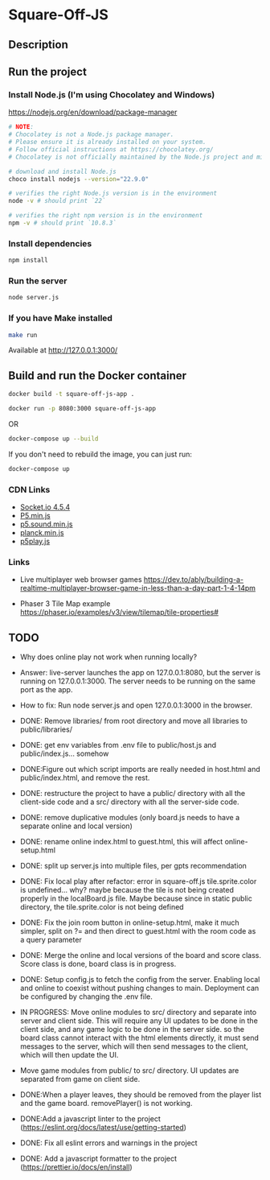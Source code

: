 # Square-Off-JS

## Description

## Run the project

### Install Node.js (I'm using Chocolatey and Windows)

https://nodejs.org/en/download/package-manager
```bash
# NOTE:
# Chocolatey is not a Node.js package manager.
# Please ensure it is already installed on your system.
# Follow official instructions at https://chocolatey.org/
# Chocolatey is not officially maintained by the Node.js project and might not support the v22.9.0 version of Node.js

# download and install Node.js
choco install nodejs --version="22.9.0"

# verifies the right Node.js version is in the environment
node -v # should print `22`

# verifies the right npm version is in the environment
npm -v # should print `10.8.3`
```

### Install dependencies

```bash
npm install
```

### Run the server

```bash
node server.js
```

### If you have Make installed

```bash
make run
```

Available at http://127.0.0.1:3000/

## Build and run the Docker container

```bash
docker build -t square-off-js-app .

docker run -p 8080:3000 square-off-js-app
```
OR

```bash
docker-compose up --build
```

If you don't need to rebuild the image, you can just run:

```bash
docker-compose up
```

### CDN Links

- [Socket.io 4.5.4](https://cdn.socket.io/4.5.4/socket.io.min.js)
- [P5.min.js](https://cdn.jsdelivr.net/npm/p5@1/lib/p5.min.js)
- [p5.sound.min.js](https://cdn.jsdelivr.net/npm/p5@1/lib/addons/p5.sound.min.js)
- [planck.min.js](https://cdn.jsdelivr.net/npm/planck@latest/dist/planck.min.js)
- [p5play.js](https://p5play.org/v3/p5play.js)

### Links
- Live multiplayer web browser games https://dev.to/ably/building-a-realtime-multiplayer-browser-game-in-less-than-a-day-part-1-4-14pm

- Phaser 3 Tile Map example https://phaser.io/examples/v3/view/tilemap/tile-properties#

## TODO

- Why does online play not work when running locally?
- Answer: live-server launches the app on 127.0.0.1:8080, but the server is running on 127.0.0.1:3000. The server needs to be running on the same port as the app.
- How to fix: Run node server.js and open 127.0.0.1:3000 in the browser.

- DONE: Remove libraries/ from root directory and move all libraries to public/libraries/

- DONE: get env variables from .env file to public/host.js and public/index.js... somehow

- DONE:Figure out which script imports are really needed in host.html and public/index.html, and remove the rest.

- DONE: restructure the project to have a public/ directory with all the client-side code and a src/ directory with all the server-side code.

- DONE: remove duplicative modules (only board.js needs to have a separate online and local version)

- DONE: rename online index.html to guest.html, this will affect online-setup.html

- DONE: split up server.js into multiple files, per gpts recommendation

- DONE: Fix local play after refactor: error in square-off.js tile.sprite.color is undefined... why? maybe because the tile is not being created properly in the localBoard.js file. Maybe because since in static public directory, the tile.sprite.color is not being defined

- DONE: Fix the join room button in online-setup.html, make it much simpler, split on ?= and then direct to guest.html with the room code as a query parameter

- DONE: Merge the online and local versions of the board and score class. Score class is done, board class is in progress.

- DONE: Setup config.js to fetch the config from the server. Enabling local and online to coexist without pushing changes to main. Deployment can be configured by changing the .env file.

- IN PROGRESS: Move online modules to src/ directory and separate into server and client side. This will require any UI updates to be done in the client side, and any game logic to be done in the server side. so the board class cannot interact with the html elements directly, it must send messages to the server, which will then send messages to the client, which will then update the UI.

- Move game modules from public/ to src/ directory. UI updates are separated from game on client side.

- DONE:When a player leaves, they should be removed from the player list and the game board. removePlayer() is not working.

- DONE:Add a javascript linter to the project (https://eslint.org/docs/latest/use/getting-started)

- DONE: Fix all eslint errors and warnings in the project

- DONE: Add a javascript formatter to the project (https://prettier.io/docs/en/install)